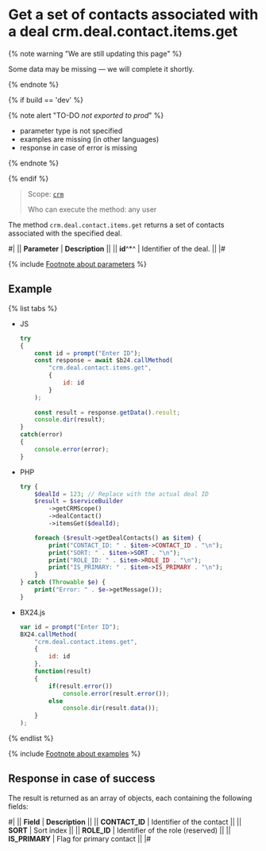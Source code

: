 # Get a set of contacts associated with a deal crm.deal.contact.items.get

{% note warning "We are still updating this page" %}

Some data may be missing — we will complete it shortly.

{% endnote %}

{% if build == 'dev' %}

{% note alert "TO-DO _not exported to prod_" %}

- parameter type is not specified
- examples are missing (in other languages)
- response in case of error is missing

{% endnote %}

{% endif %}

> Scope: [`crm`](../../../scopes/permissions.md)
>
> Who can execute the method: any user

The method `crm.deal.contact.items.get` returns a set of contacts associated with the specified deal.

#|
|| **Parameter** | **Description** ||
|| **id**^*^ | Identifier of the deal. ||
|#

{% include [Footnote about parameters](../../../../_includes/required.md) %}

## Example

{% list tabs %}

- JS

    ```js
    try
    {
    	const id = prompt("Enter ID");
    	const response = await $b24.callMethod(
    		"crm.deal.contact.items.get",
    		{
    			id: id
    		}
    	);
    	
    	const result = response.getData().result;
    	console.dir(result);
    }
    catch(error)
    {
    	console.error(error);
    }
    ```

- PHP

    ```php
    try {
        $dealId = 123; // Replace with the actual deal ID
        $result = $serviceBuilder
            ->getCRMScope()
            ->dealContact()
            ->itemsGet($dealId);

        foreach ($result->getDealContacts() as $item) {
            print("CONTACT_ID: " . $item->CONTACT_ID . "\n");
            print("SORT: " . $item->SORT . "\n");
            print("ROLE_ID: " . $item->ROLE_ID . "\n");
            print("IS_PRIMARY: " . $item->IS_PRIMARY . "\n");
        }
    } catch (Throwable $e) {
        print("Error: " . $e->getMessage());
    }
    ```

- BX24.js

    ```js
    var id = prompt("Enter ID");
    BX24.callMethod(
        "crm.deal.contact.items.get",
        {
            id: id
        },
        function(result)
        {
            if(result.error())
                console.error(result.error());
            else
                console.dir(result.data());
        }
    );
    ```

{% endlist %}

{% include [Footnote about examples](../../../../_includes/examples.md) %}

## Response in case of success

The result is returned as an array of objects, each containing the following fields:

#|
|| **Field** | **Description** ||
|| **CONTACT_ID** | Identifier of the contact ||
|| **SORT** | Sort index ||
|| **ROLE_ID** | Identifier of the role (reserved) ||
|| **IS_PRIMARY** | Flag for primary contact ||
|#